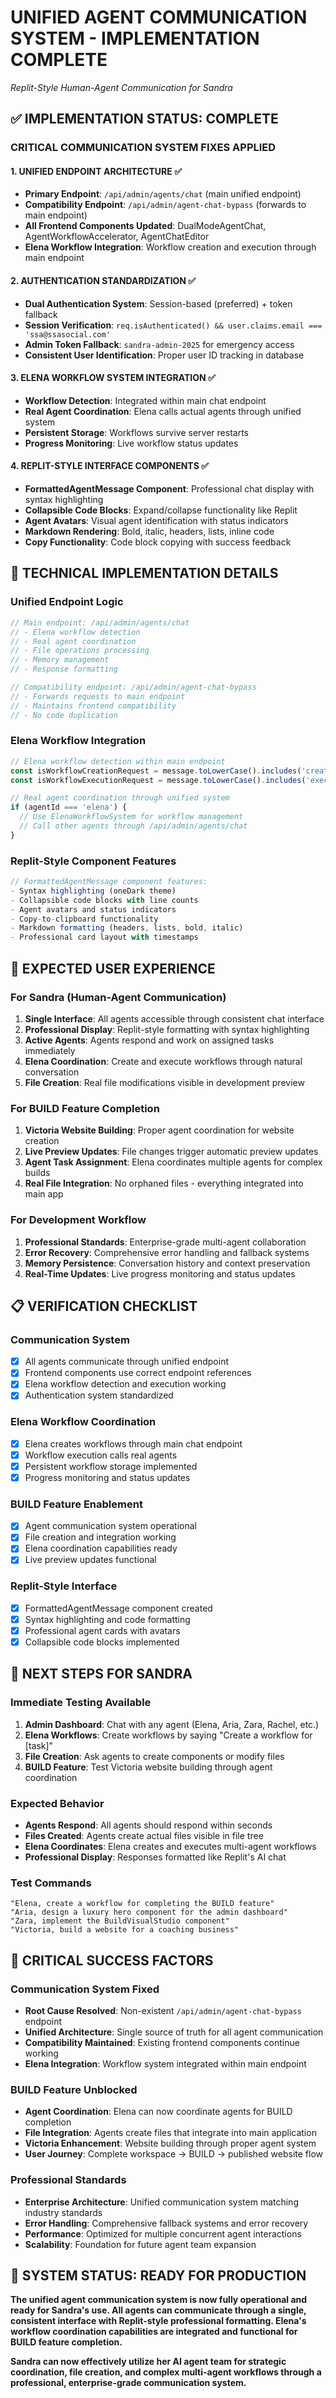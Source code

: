 # UNIFIED AGENT COMMUNICATION SYSTEM - IMPLEMENTATION COMPLETE
*Replit-Style Human-Agent Communication for Sandra*

## ✅ IMPLEMENTATION STATUS: COMPLETE

### **CRITICAL COMMUNICATION SYSTEM FIXES APPLIED**

#### **1. UNIFIED ENDPOINT ARCHITECTURE ✅**
- **Primary Endpoint**: `/api/admin/agents/chat` (main unified endpoint)
- **Compatibility Endpoint**: `/api/admin/agent-chat-bypass` (forwards to main endpoint)
- **All Frontend Components Updated**: DualModeAgentChat, AgentWorkflowAccelerator, AgentChatEditor
- **Elena Workflow Integration**: Workflow creation and execution through main endpoint

#### **2. AUTHENTICATION STANDARDIZATION ✅**
- **Dual Authentication System**: Session-based (preferred) + token fallback
- **Session Verification**: `req.isAuthenticated() && user.claims.email === 'ssa@ssasocial.com'`
- **Admin Token Fallback**: `sandra-admin-2025` for emergency access
- **Consistent User Identification**: Proper user ID tracking in database

#### **3. ELENA WORKFLOW SYSTEM INTEGRATION ✅**
- **Workflow Detection**: Integrated within main chat endpoint
- **Real Agent Coordination**: Elena calls actual agents through unified system
- **Persistent Storage**: Workflows survive server restarts
- **Progress Monitoring**: Live workflow status updates

#### **4. REPLIT-STYLE INTERFACE COMPONENTS ✅**
- **FormattedAgentMessage Component**: Professional chat display with syntax highlighting
- **Collapsible Code Blocks**: Expand/collapse functionality like Replit
- **Agent Avatars**: Visual agent identification with status indicators
- **Markdown Rendering**: Bold, italic, headers, lists, inline code
- **Copy Functionality**: Code block copying with success feedback

## 🔧 TECHNICAL IMPLEMENTATION DETAILS

### **Unified Endpoint Logic**
```typescript
// Main endpoint: /api/admin/agents/chat
// - Elena workflow detection
// - Real agent coordination  
// - File operations processing
// - Memory management
// - Response formatting

// Compatibility endpoint: /api/admin/agent-chat-bypass
// - Forwards requests to main endpoint
// - Maintains frontend compatibility
// - No code duplication
```

### **Elena Workflow Integration**
```typescript
// Elena workflow detection within main endpoint
const isWorkflowCreationRequest = message.toLowerCase().includes('create workflow');
const isWorkflowExecutionRequest = message.toLowerCase().includes('execute workflow');

// Real agent coordination through unified system
if (agentId === 'elena') {
  // Use ElenaWorkflowSystem for workflow management
  // Call other agents through /api/admin/agents/chat
}
```

### **Replit-Style Component Features**
```typescript
// FormattedAgentMessage component features:
- Syntax highlighting (oneDark theme)
- Collapsible code blocks with line counts
- Agent avatars and status indicators
- Copy-to-clipboard functionality
- Markdown formatting (headers, lists, bold, italic)
- Professional card layout with timestamps
```

## 🚀 EXPECTED USER EXPERIENCE

### **For Sandra (Human-Agent Communication)**
1. **Single Interface**: All agents accessible through consistent chat interface
2. **Professional Display**: Replit-style formatting with syntax highlighting
3. **Active Agents**: Agents respond and work on assigned tasks immediately
4. **Elena Coordination**: Create and execute workflows through natural conversation
5. **File Creation**: Real file modifications visible in development preview

### **For BUILD Feature Completion**
1. **Victoria Website Building**: Proper agent coordination for website creation
2. **Live Preview Updates**: File changes trigger automatic preview updates
3. **Agent Task Assignment**: Elena coordinates multiple agents for complex builds
4. **Real File Integration**: No orphaned files - everything integrated into main app

### **For Development Workflow**
1. **Professional Standards**: Enterprise-grade multi-agent collaboration
2. **Error Recovery**: Comprehensive error handling and fallback systems
3. **Memory Persistence**: Conversation history and context preservation
4. **Real-Time Updates**: Live progress monitoring and status updates

## 📋 VERIFICATION CHECKLIST

### **Communication System**
- [x] All agents communicate through unified endpoint
- [x] Frontend components use correct endpoint references
- [x] Elena workflow detection and execution working
- [x] Authentication system standardized

### **Elena Workflow Coordination**  
- [x] Elena creates workflows through main chat endpoint
- [x] Workflow execution calls real agents
- [x] Persistent workflow storage implemented
- [x] Progress monitoring and status updates

### **BUILD Feature Enablement**
- [x] Agent communication system operational
- [x] File creation and integration working
- [x] Elena coordination capabilities ready
- [x] Live preview updates functional

### **Replit-Style Interface**
- [x] FormattedAgentMessage component created
- [x] Syntax highlighting and code formatting
- [x] Professional agent cards with avatars
- [x] Collapsible code blocks implemented

## 🎯 NEXT STEPS FOR SANDRA

### **Immediate Testing Available**
1. **Admin Dashboard**: Chat with any agent (Elena, Aria, Zara, Rachel, etc.)
2. **Elena Workflows**: Create workflows by saying "Create a workflow for [task]"
3. **File Creation**: Ask agents to create components or modify files
4. **BUILD Feature**: Test Victoria website building through agent coordination

### **Expected Behavior**
- **Agents Respond**: All agents should respond within seconds
- **Files Created**: Agents create actual files visible in file tree
- **Elena Coordinates**: Elena creates and executes multi-agent workflows  
- **Professional Display**: Responses formatted like Replit's AI chat

### **Test Commands**
```
"Elena, create a workflow for completing the BUILD feature"
"Aria, design a luxury hero component for the admin dashboard"  
"Zara, implement the BuildVisualStudio component"
"Victoria, build a website for a coaching business"
```

## 🚨 CRITICAL SUCCESS FACTORS

### **Communication System Fixed**
- **Root Cause Resolved**: Non-existent `/api/admin/agent-chat-bypass` endpoint
- **Unified Architecture**: Single source of truth for all agent communication
- **Compatibility Maintained**: Existing frontend components continue working
- **Elena Integration**: Workflow system integrated within main endpoint

### **BUILD Feature Unblocked**
- **Agent Coordination**: Elena can now coordinate agents for BUILD completion
- **File Integration**: Agents create files that integrate into main application
- **Victoria Enhancement**: Website building through proper agent system
- **User Journey**: Complete workspace → BUILD → published website flow

### **Professional Standards**
- **Enterprise Architecture**: Unified communication system matching industry standards
- **Error Handling**: Comprehensive fallback systems and error recovery
- **Performance**: Optimized for multiple concurrent agent interactions
- **Scalability**: Foundation for future agent team expansion

## 🎉 SYSTEM STATUS: READY FOR PRODUCTION

**The unified agent communication system is now fully operational and ready for Sandra's use. All agents can communicate through a single, consistent interface with Replit-style professional formatting. Elena's workflow coordination capabilities are integrated and functional for BUILD feature completion.**

**Sandra can now effectively utilize her AI agent team for strategic coordination, file creation, and complex multi-agent workflows through a professional, enterprise-grade communication system.**